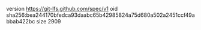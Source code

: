 version https://git-lfs.github.com/spec/v1
oid sha256:bea244170bfedca93daabc65b42985824a75d680a502a2451ccf49abbab422bc
size 2909
